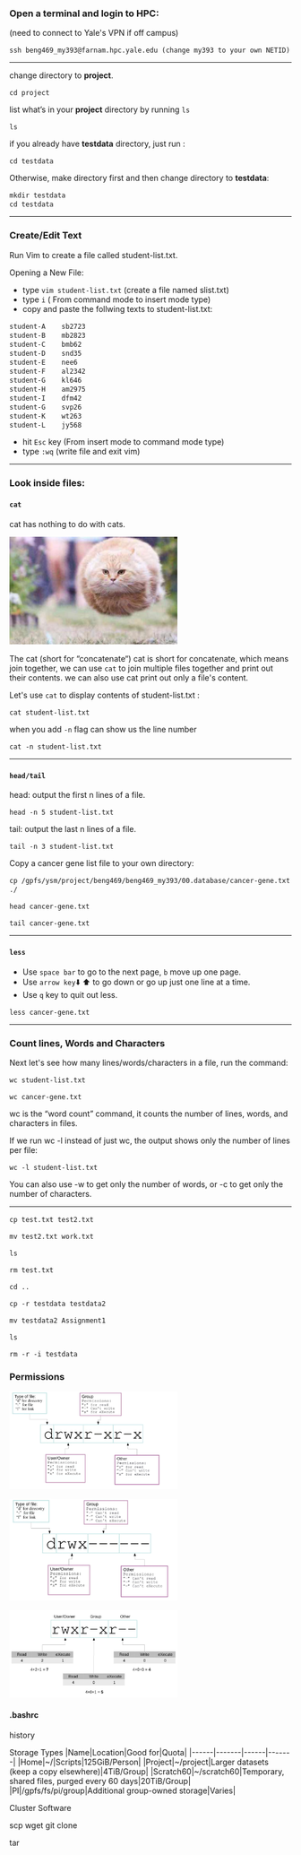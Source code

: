 ### Open a terminal and login to HPC: 

(need to connect to Yale's VPN if off campus)
```
ssh beng469_my393@farnam.hpc.yale.edu (change my393 to your own NETID)
```
---
change directory to **project**.
```
cd project
```
list what’s in your **project** directory by running ```ls```
```
ls 
```
if you already have **testdata** directory, just run :
```
cd testdata 
```
Otherwise, make directory first and then change directory to **testdata**:
```
mkdir testdata
cd testdata
```
---
### Create/Edit Text

Run Vim to create a file called student-list.txt.

Opening a New File:

* type ```vim student-list.txt``` (create a file named slist.txt)
* type ```i``` ( From command mode to insert mode type)
* copy and paste the follwing texts to student-list.txt:  
```
student-A    sb2723
student-B    mb2823
student-C    bmb62
student-D    snd35
student-E    nee6
student-F    al2342
student-G    kl646
student-H    am2975
student-I    dfm42
student-G    svp26
student-K    wt263
student-L    jy568
```
* hit ```Esc``` key (From insert mode to command mode type)
* type ```:wq``` (write file and exit vim)
---
### Look inside files: 

#### ```cat```

cat has nothing to do with cats. 
<p><img width="300" src="https://github.com/MingyuYang-Yale/BENG469/blob/main/Assignment1/real-cat.png" alt="foo bar" title="train &amp; tracks" /></p>

The cat (short for “concatenate“) cat is short for concatenate, which means join together, we can use ```cat``` to join multiple files together and print out their contents. we can also use cat print out only a file's content.

Let's use ```cat``` to display contents of student-list.txt :  
```
cat student-list.txt
```
when you add ```-n``` flag can show us the line number
```
cat -n student-list.txt
```
---
#### ```head/tail```

head: output the first n lines of a file. 

```
head -n 5 student-list.txt 
```
tail: output the last n lines of a file. 
```
tail -n 3 student-list.txt  
```

Copy a cancer gene list file to your own directory:

```
cp /gpfs/ysm/project/beng469/beng469_my393/00.database/cancer-gene.txt ./
```
```
head cancer-gene.txt
```
```
tail cancer-gene.txt
```
---
#### ```less```
* Use ```space bar``` to go to the next page, ```b``` move up one page.
* Use ```arrow key```:arrow_down: :arrow_up: to go down or go up just one line at a time. 
* Use ```q``` key to quit out less.
```
less cancer-gene.txt
```
---
### Count lines, Words and Characters 

Next let's see how many lines/words/characters in a file, run the command:
```
wc student-list.txt
```

```
wc cancer-gene.txt
```

wc is the “word count” command, it counts the number of lines, words, and characters in files.

If we run wc -l instead of just wc, the output shows only the number of lines per file:
```
wc -l student-list.txt
```
You can also use -w to get only the number of words, or -c to get only the number of characters.

---


```
cp test.txt test2.txt
```

```
mv test2.txt work.txt 
```

```
ls
```

```
rm test.txt 
```

```
cd ..
```

```
cp -r testdata testdata2
```

```
mv testdata2 Assignment1
```

```
ls 
```

```
rm -r -i testdata 
```

### Permissions
<p><img width="300" src="https://github.com/MingyuYang-Yale/BENG469/blob/main/Assignment1/permissions-1.png" alt="foo bar" title="train &amp; tracks" /></p>

<p><img width="300" src="https://github.com/MingyuYang-Yale/BENG469/blob/main/Assignment1/permissions-2.png" alt="foo bar" title="train &amp; tracks" /></p>

<p><img width="300" src="https://github.com/MingyuYang-Yale/BENG469/blob/main/Assignment1/permissions-3.png" alt="foo bar" title="train &amp; tracks" /></p>

#### .bashrc

history

Storage Types
|Name|Location|Good for|Quota|
|------|-------|------|-------|
|Home|~/|Scripts|125GiB/Person|
|Project|~/project|Larger datasets (keep a copy elsewhere)|4TiB/Group|
|Scratch60|~/scratch60|Temporary, shared files, purged every 60 days|20TiB/Group|
|PI|/gpfs/fs/pi/group|Additional group-owned storage|Varies|

Cluster Software

scp 
wget
git clone

tar 
